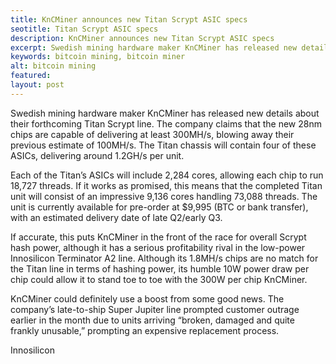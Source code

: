```yaml
---
title: KnCMiner announces new Titan Scrypt ASIC specs
seotitle: Titan Scrypt ASIC specs
description: KnCMiner announces new Titan Scrypt ASIC specs
excerpt: Swedish mining hardware maker KnCMiner has released new details about their forthcoming Titan Scrypt line.
keywords: bitcoin mining, bitcoin miner
alt: bitcoin mining
featured: 
layout: post
---
```


<p>Swedish mining hardware maker KnCMiner has released new details about their forthcoming Titan Scrypt line. The company claims that the new 28nm chips are capable of delivering at least 300MH/s, blowing away their previous estimate of 100MH/s. The Titan chassis will contain four of these ASICs, delivering around 1.2GH/s per unit.<p>

<p>Each of the Titan’s ASICs will include 2,284 cores, allowing each chip to run 18,727 threads. If it works as promised, this means that the completed Titan unit will consist of an impressive 9,136 cores handling 73,088 threads. The unit is currently available for pre-order at $9,995 (BTC or bank transfer), with an estimated delivery date of late Q2/early Q3.<p>

<p>If accurate, this puts KnCMiner in the front of the race for overall Scrypt hash power, although it has a serious profitability rival in the low-power Innosilicon Terminator A2 line. Although its 1.8MH/s chips are no match for the Titan line in terms of hashing power, its humble 10W power draw per chip could allow it to stand toe to toe with the 300W per chip KnCMiner.<p>

<p>KnCMiner could definitely use a boost from some good news. The company’s late-to-ship Super Jupiter line prompted customer outrage earlier in the month due to units arriving “broken, damaged and quite frankly unusable,” prompting an expensive replacement process.<p>
Innosilicon 
